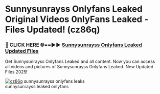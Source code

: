 # Sunnysunrayss Onlyfans Leaked Original Videos 0nlyFans Leaked - Files Updated! (cz86q)

<h3>🔴 CLICK HERE 🌐==►► <a href="https://tinyurl.com/4seja8ks" rel="nofollow">Sunnysunrayss Onlyfans Leaked Updated Files</a></h3>

Get Sunnysunrayss Onlyfans Leaked and all content. Now you can access all videos and pictures of Sunnysunrayss Onlyfans Leaked. New Updated Files 2025!

[![cz86q](https://i.imgur.com/EWjZXRe.gif)](https://tinyurl.com/4seja8ks)
sunnysunrayss onlyfans leaks<br>
sunnysunrayss leaked onlyfans